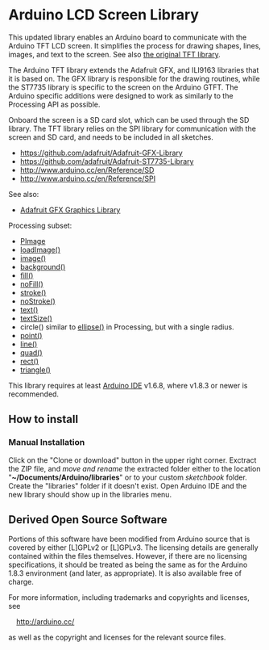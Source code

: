 # Arduino LCD Screen Library
This updated library enables an Arduino board to communicate with the Arduino
TFT LCD screen. It simplifies the process for drawing shapes, lines, images, and
text to the screen. See also
[the original TFT library](https://github.com/arduino-libraries/TFT).

The Arduino TFT library extends the Adafruit GFX, and ILI9163 libraries that it
is based on. The GFX library is responsible for the drawing routines, while the
ST7735 library is specific to the screen on the Arduino GTFT. The Arduino
specific additions were designed to work as similarly to the Processing API as
possible.

Onboard the screen is a SD card slot, which can be used through the SD library.
The TFT library relies on the SPI library for communication with the screen and
SD card, and needs to be included in all sketches.

* https://github.com/adafruit/Adafruit-GFX-Library
* https://github.com/adafruit/Adafruit-ST7735-Library
* http://www.arduino.cc/en/Reference/SD
* http://www.arduino.cc/en/Reference/SPI

See also:
* [Adafruit GFX Graphics Library](https://learn.adafruit.com/adafruit-gfx-graphics-library)

Processing subset:
* [PImage](https://processing.org/reference/PImage.html)
* [loadImage()](https://processing.org/reference/loadImage_.html)
* [image()](https://processing.org/reference/image_.html)
* [background()](https://processing.org/reference/background_.html)
* [fill()](http://processing.org/reference/fill_.html)
* [noFill()](http://processing.org/reference/noFill_.html)
* [stroke()](http://processing.org/reference/stroke_.html)
* [noStroke()](http://processing.org/reference/noStroke_.html)
* [text()](https://processing.org/reference/text_.html)
* [textSize()](https://processing.org/reference/textSize_.html)
* circle() similar to [ellipse()](https://processing.org/reference/ellipse_.html) in Processing, but with a single radius.
* [point()](https://processing.org/reference/point_.html)
* [line()](https://processing.org/reference/line_.html)
* [quad()](https://processing.org/reference/quad_.html)
* [rect()](https://processing.org/reference/rect_.html)
* [triangle()](https://processing.org/reference/triangle_.html)

This library requires at least
[Arduino IDE](https://www.arduino.cc/en/Main/Software) v1.6.8, where v1.8.3 or
newer is recommended.

## How to install
### Manual Installation
Click on the "Clone or download" button in the upper right corner. Exctract the
ZIP file, and *move and rename* the extracted folder either to the location
"**~/Documents/Arduino/libraries**" or to your custom *sketchbook* folder.
Create the "libraries" folder if it doesn't exist. Open Arduino IDE and the new
library should show up in the libraries menu.

## Derived Open Source Software
Portions of this software have been modified from Arduino source that is
covered by either [L]GPLv2 or [L]GPLv3.  The licensing details are generally
contained within the files themselves.  However, if there are no licensing
specifications, it should be treated as being the same as for the Arduino 1.8.3
environment (and later, as appropriate). It is also available free of charge.

For more information, including trademarks and copyrights and licenses, see

&nbsp;&nbsp;&nbsp;&nbsp;http://arduino.cc/

as well as the copyright and licenses for the relevant source files.